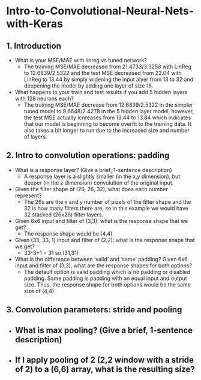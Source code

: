 # Intro-to-Convolutional-Neural-Nets-with-Keras

## 1. Introduction
- What is your MSE/MAE with linreg vs tuned network? 
  - The training MSE/MAE decreased from 21.4733/3.3258 with LinReg to 12.6839/2.5322 and the test MSE decreased from 22.04 with LinReg to 13.44 by simply widening the input alyer from 13 to 32 and deepening the model by adding one layer of size 16.
- What happens to your train and test results if you add 5 hidden layers with 128 neurons each?
  - The training MSE/MAE decrease from 12.6839/2.5322 in the simpler tuned model to 9.6648/2.4278 in the 5 hidden layer model, however, the test MSE actually icnreases from 13.44 to 13.84 which indicates that our model is beginning to become overfit to the training data. It also takes a bit longer to run due to the increased size and number of layers.

## 2. Intro to convolution operations: padding
  - What is a response layer? (Give a brief, 1-sentence description)
    - A response layer is a slightly smaller (in the x,y dimension), but deeper (in the z dimension) convulution of the original input.
  - Given the filter shape of (26, 26, 32), what does each number represent?
    - The 26s are the x and y number of pizels of the filter shape and the 32 is how many filters there are, so in this example we would have 32 stacked (26x26) filter layers.
  - Given 6x6 input and filter of (3,3): what is the response shape that we get? 
    - The response shape would be (4,4)
  - Given (33, 33, 1) input and filter of (2,2): what is the response shape that we get? 
    - 33-3+1 = 31 so (31,31)
  - What is the difference between ‘valid’ and ‘same’ padding? Given 6x6 input and filter of (3,3), what are the response shapes for both options?
    - The default option is valid padding which is no padding or disabled padding. Same padding is padding with an equal input and output size. Thus, the response shape for both options would be the same size of (4,4)

## 3. Convolution parameters: stride and pooling
  - What is max pooling? (Give a brief, 1-sentence description)
    - 
  - If I apply pooling of 2 (2,2 window with a stride of 2) to a (6,6) array, what is the resulting size?
    - 
